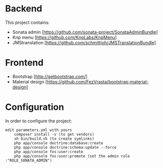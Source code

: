 # Backend

This project contains:

* Sonata admin [https://github.com/sonata-project/SonataAdminBundle]
* Knp menu [https://github.com/KnpLabs/KnpMenu]
* JMStranslation [https://github.com/schmittjoh/JMSTranslationBundle]

# Frontend

* Bootstrap [http://getbootstrap.com/]
* Material design [https://github.com/FezVrasta/bootstrap-material-design]

# Configuration

In order to configure the project:

	edit parameters.yml with yours
    	composer install -v (to get vendors)
    	sh bin/build.sh (to create symlinks)
    	php app/console doctrine:database:create
    	php app/console doctrine:schema:update --force
    	php app/console fos:user:create 
    	php app/console fos:user:promote (set the admin role :"ROLE_SONATA_ADMIN")
